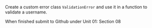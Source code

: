 Create a custom error class `ValidationError` and use it in a function to validate a username.

When finished submit to Github under Unit 01: Section 08